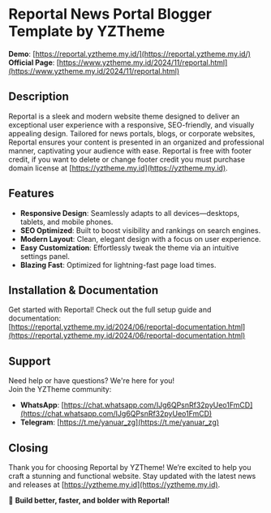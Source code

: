 # Reportal News Portal Blogger Template by YZTheme

**Demo**: [https://reportal.yztheme.my.id/](https://reportal.yztheme.my.id/)  
**Official Page**: [https://www.yztheme.my.id/2024/11/reportal.html](https://www.yztheme.my.id/2024/11/reportal.html)

## Description
Reportal is a sleek and modern website theme designed to deliver an exceptional user experience with a responsive, SEO-friendly, and visually appealing design. Tailored for news portals, blogs, or corporate websites, Reportal ensures your content is presented in an organized and professional manner, captivating your audience with ease.
Reportal is free with footer credit, if you want to delete or change footer credit you must purchase domain license at [https://yztheme.my.id](https://yztheme.my.id).

## Features
- **Responsive Design**: Seamlessly adapts to all devices—desktops, tablets, and mobile phones.  
- **SEO Optimized**: Built to boost visibility and rankings on search engines.  
- **Modern Layout**: Clean, elegant design with a focus on user experience.  
- **Easy Customization**: Effortlessly tweak the theme via an intuitive settings panel.  
- **Blazing Fast**: Optimized for lightning-fast page load times.  

## Installation & Documentation
Get started with Reportal! Check out the full setup guide and documentation:  
[https://reportal.yztheme.my.id/2024/06/reportal-documentation.html](https://reportal.yztheme.my.id/2024/06/reportal-documentation.html)

## Support
Need help or have questions? We're here for you!  
Join the YZTheme community:  
- **WhatsApp**: [https://chat.whatsapp.com/IJg6QPsnRf32pyUeo1FmCD](https://chat.whatsapp.com/IJg6QPsnRf32pyUeo1FmCD)  
- **Telegram**: [https://t.me/yanuar_zg](https://t.me/yanuar_zg)  

## Closing
Thank you for choosing Reportal by YZTheme! We’re excited to help you craft a stunning and functional website. Stay updated with the latest news and releases at [https://yztheme.my.id](https://yztheme.my.id).  

🚀 **Build better, faster, and bolder with Reportal!**
